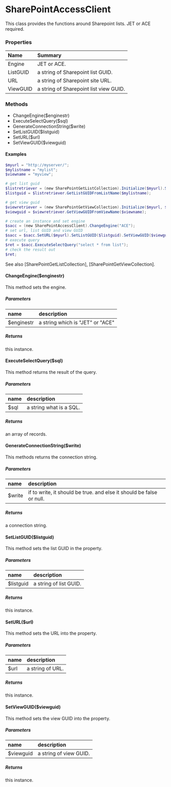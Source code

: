 # SharePointAccessClient
This class provides the functions around Sharepoint lists.
JET or ACE required.

### Properties
| Name | Summary |
|:--|:--|
| Engine | JET or ACE. |
| ListGUID | a string of Sharepoint list GUID. |
| URL | a string of Sharepoint site URL. |
| ViewGUID | a string of Sharepoint list view GUID. |

### Methods
- ChangeEngine($enginestr)
- ExecuteSelectQuery($sql)
- GenerateConnectionString($write)
- SetListGUID($listguid)
- SetURL($url)
- SetViewGUID($viewguid)

#### Examples
``` powershell
$myurl = "http://myserver/";
$mylistname = "mylist";
$viewname = "myview";

# get list guid
$listretriever = (new SharePointGetListCollection).Initialize($myurl).SetCredential();
$listguid = $listretriever.GetListGUIDFromListName($mylistname);

# get view guid
$viewretriever = (new SharePointGetViewCollection).Initialize($myurl, $mylistname).SetCredential();
$viewguid = $viewretriever.GetViewGUIDFromViewName($viewname);

# create an instance and set engine
$sacc = (new SharePointAccessClient).ChangeEngine("ACE");
# set url, list GUID and view GUID
$sacc = $sacc.SetURL($myurl).SetListGUID($listguid).SetViewGUID($viewguid);
# execute query
$ret = $sacc.ExecuteSelectQuery("select * from list");
# check the result out
$ret;
```

See also [SharePointGetListCollection], [SharePointGetViewCollection].

#### ChangeEngine($enginestr)
This method sets the engine.

##### Parameters
| name | description |
|:--|:--|
| $enginestr | a string which is "JET" or "ACE" |

##### Returns
this instance.


#### ExecuteSelectQuery($sql)
This method returns the result of the query.

##### Parameters
| name | description |
|:--|:--|
| $sql | a string what is a SQL. |

##### Returns
an array of records.

#### GenerateConnectionString($write)
This methods returns the connection string.

##### Parameters
| name | description |
|:--|:--|
| $write | if to write, it should be true. and else it should be false or null. |

##### Returns
a connection string.


#### SetListGUID($listguid)
This method sets the list GUID in the property.

##### Parameters
| name | description |
|:--|:--|
| $listguid | a string of list GUID. |

##### Returns
this instance.


#### SetURL($url)
This method sets the URL into the property.

##### Parameters
| name | description |
|:--|:--|
| $url | a string of URL. |

##### Returns
this instance.

#### SetViewGUID($viewguid)
This method sets the view GUID into the property.

##### Parameters
| name | description |
|:--|:--|
| $viewguid | a string of view GUID. |

##### Returns
this instance.
